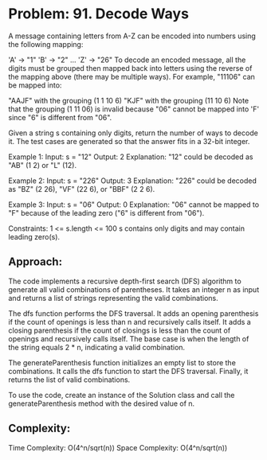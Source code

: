 # Problem: 91. Decode Ways
A message containing letters from A-Z can be encoded into numbers using the following mapping:

'A' -> "1"
'B' -> "2"
...
'Z' -> "26"
To decode an encoded message, all the digits must be grouped then mapped back into letters using the reverse of the mapping above (there may be multiple ways). For example, "11106" can be mapped into:

"AAJF" with the grouping (1 1 10 6)
"KJF" with the grouping (11 10 6)
Note that the grouping (1 11 06) is invalid because "06" cannot be mapped into 'F' since "6" is different from "06".

Given a string s containing only digits, return the number of ways to decode it.
The test cases are generated so that the answer fits in a 32-bit integer.

Example 1:
Input: s = "12"
Output: 2
Explanation: "12" could be decoded as "AB" (1 2) or "L" (12).

Example 2:
Input: s = "226"
Output: 3
Explanation: "226" could be decoded as "BZ" (2 26), "VF" (22 6), or "BBF" (2 2 6).

Example 3:
Input: s = "06"
Output: 0
Explanation: "06" cannot be mapped to "F" because of the leading zero ("6" is different from "06").

Constraints:
1 <= s.length <= 100
s contains only digits and may contain leading zero(s).

## Approach: 
The code implements a recursive depth-first search (DFS) algorithm to generate all valid combinations of parentheses. It takes an integer n as input and returns a list of strings representing the valid combinations.

The dfs function performs the DFS traversal. It adds an opening parenthesis if the count of openings is less than n and recursively calls itself. It adds a closing parenthesis if the count of closings is less than the count of openings and recursively calls itself. The base case is when the length of the string equals 2 * n, indicating a valid combination.

The generateParenthesis function initializes an empty list to store the combinations. It calls the dfs function to start the DFS traversal. Finally, it returns the list of valid combinations.

To use the code, create an instance of the Solution class and call the generateParenthesis method with the desired value of n.

## Complexity: 
Time Complexity: O(4^n/sqrt(n))
Space Complexity: O(4^n/sqrt(n))